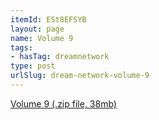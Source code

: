 ```yaml
---
itemId: ESt8EFSYB
layout: page
name: Volume 9
tags:
- hasTag: dreamnetwork
type: post
urlSlug: dream-network-volume-9
---
```

<a href="files/Volume_9.zip" download>Volume 9 (.zip file, 38mb)</a>